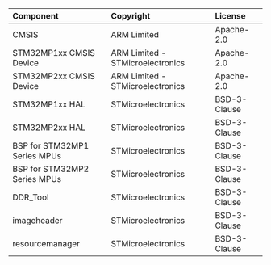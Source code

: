 | Component                       | Copyright                          | License                                          |
|:---------                       |:----------                         |:-------                                          |
| CMSIS                           | ARM Limited                        | Apache-2.0                                       |
| STM32MP1xx CMSIS Device         | ARM Limited - STMicroelectronics   | Apache-2.0                                       |
| STM32MP2xx CMSIS Device         | ARM Limited - STMicroelectronics   | Apache-2.0                                       |
| STM32MP1xx HAL                  | STMicroelectronics                 | BSD-3-Clause                                     |
| STM32MP2xx HAL                  | STMicroelectronics                 | BSD-3-Clause                                     |
| BSP for STM32MP1 Series MPUs    | STMicroelectronics                 | BSD-3-Clause                                     |
| BSP for STM32MP2 Series MPUs    | STMicroelectronics                 | BSD-3-Clause                                     |
| DDR_Tool                        | STMicroelectronics                 | BSD-3-Clause                                     |
| imageheader                     | STMicroelectronics                 | BSD-3-Clause                                     |
| resourcemanager                 | STMicroelectronics                 | BSD-3-Clause                                     |
